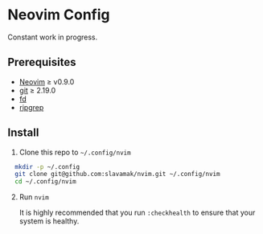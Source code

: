 # Neovim Config

Constant work in progress.

## Prerequisites

* [Neovim](https://neovim.io/doc) ≥ v0.9.0
* [git](https://git-scm.com/) ≥ 2.19.0
* [fd](https://github.com/sharkdp/fd)
* [ripgrep](https://github.com/BurntSushi/ripgrep)

## Install

1. Clone this repo to `~/.config/nvim`

```bash
  mkdir -p ~/.config
  git clone git@github.com:slavamak/nvim.git ~/.config/nvim
  cd ~/.config/nvim
```

2. Run `nvim`

   It is highly recommended that you run `:checkhealth` to ensure that your system is healthy.

